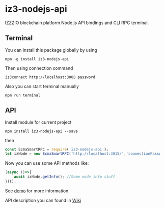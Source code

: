 # iz3-nodejs-api

IZZZIO blockchain platform Node.js API bindings and CLI RPC terminal.

## Terminal
You can install this package globally by using

```
npm -g install iz3-nodejs-api
```

Then using connection command

```
iz3connect http://localhost:3000 password
```

Also you can start terminal manually
```shell script
npm run terminal
```

## API
Install module for current project
```shell script
npm install iz3-nodejs-api --save
```

then
```javascript
const EcmaSmartRPC = require('iz3-nodejs-api');
let izNode = new EcmaSmartRPC('http://localhost:3015/','connectionPassword');
```

Now you can use some API methods like:
```javascript
(async ()=>{
    await izNode.getInfo(); //Some node info stuff
})(); 
```

See [demo](demo/) for more information.


API description you can found in [Wiki](https://github.com/Izzzio/izzzio/wiki/Node.js-API)